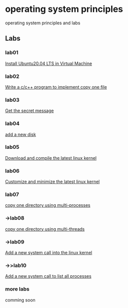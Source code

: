 # operating system principles
operating system principles and labs

## Labs

### lab01
[Install Ubuntu20.04 LTS in Virtual Machine](/AllinAll/labs/lab01installlinux)

### lab02
[Write a c/c++ program to implement copy one file](/AllinAll/labs/labcopyfile)

### lab03
[Get the secret message](/AllinAll/labs/labsecret)

### lab04
[add a new disk](/AllinAll/labs/labaddnewdisk)

### lab05
[Download and compile the latest linux kernel](/AllinAll/labs/labcompilelinux)

### lab06
[Customize and minimize the latest linux kernel](/AllinAll/labs/labminimizedkernel)

### lab07
[copy one directory using multi-processes](/AllinAll/labs/labcopydir_processes)

### ->lab08
[copy one directory using multi-threads](/AllinAll/labs/labcopydir_threads)

### ->lab09
[Add a new system call into the linux kernel](/AllinAll/labs/labaddnewsyscall)

### ->>lab10
[Add a new system call to list all processes](/AllinAll/labs/labaddnewsyscallarg)

### more labs
comming soon

